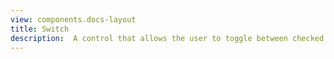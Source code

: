 ```yaml
---
view: components.docs-layout
title: Switch
description:  A control that allows the user to toggle between checked and not checked.
---
```


<x-component-preview component="previews.switch-demo"></x-component-preview>
